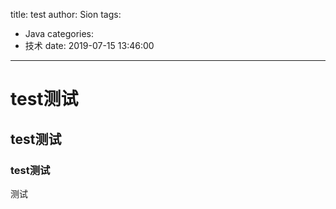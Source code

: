 title: test
author: Sion
tags:
  - Java
categories:
  - 技术
date: 2019-07-15 13:46:00
---
# test测试
## test测试
### test测试
测试